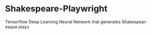 # Shakespeare-Playwright
Tensorflow Deep Learning Neural Network that generates Shakespear-esque plays
